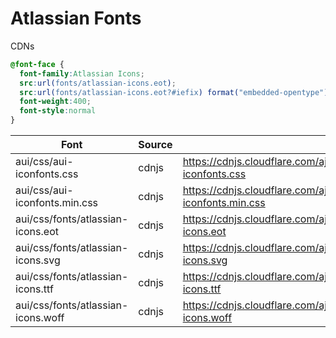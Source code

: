 # Atlassian Fonts

CDNs


```css
@font-face {
  font-family:Atlassian Icons;
  src:url(fonts/atlassian-icons.eot);
  src:url(fonts/atlassian-icons.eot?#iefix) format("embedded-opentype"),url(fonts/atlassian-icons.woff) format("woff"),url(fonts/atlassian-icons.ttf) format("truetype"),url(fonts/atlassian-icons.svg#atlassian-icons) format("svg");
  font-weight:400;
  font-style:normal
}
```

| Font | Source | URI |  
| --- | --- | --- |  
| aui/css/aui-iconfonts.css|cdnjs|https://cdnjs.cloudflare.com/ajax/libs/aui/7.6.0/aui/css/aui-iconfonts.css|  
| aui/css/aui-iconfonts.min.css|cdnjs|https://cdnjs.cloudflare.com/ajax/libs/aui/7.6.0/aui/css/aui-iconfonts.min.css|  
| aui/css/fonts/atlassian-icons.eot|cdnjs|https://cdnjs.cloudflare.com/ajax/libs/aui/7.6.0/aui/css/fonts/atlassian-icons.eot|  
| aui/css/fonts/atlassian-icons.svg|cdnjs|https://cdnjs.cloudflare.com/ajax/libs/aui/7.6.0/aui/css/fonts/atlassian-icons.svg|  
| aui/css/fonts/atlassian-icons.ttf|cdnjs|https://cdnjs.cloudflare.com/ajax/libs/aui/7.6.0/aui/css/fonts/atlassian-icons.ttf|  
| aui/css/fonts/atlassian-icons.woff|cdnjs|https://cdnjs.cloudflare.com/ajax/libs/aui/7.6.0/aui/css/fonts/atlassian-icons.woff
